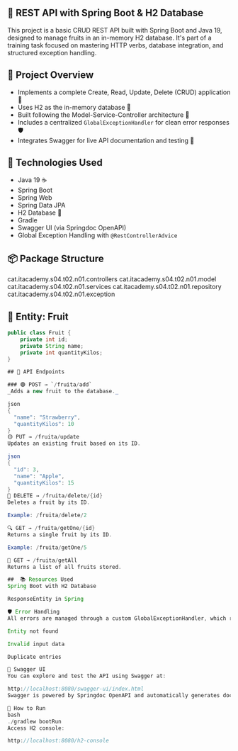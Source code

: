 ## 🍓 REST API with Spring Boot & H2 Database

This project is a basic CRUD REST API built with Spring Boot and Java 19, designed to manage fruits in an in-memory H2 database. It's part of a training task focused on mastering HTTP verbs, database integration, and structured exception handling.

## 🧾 Project Overview

- Implements a complete Create, Read, Update, Delete (CRUD) application 🎯
- Uses H2 as the in-memory database 💾
- Built following the Model-Service-Controller architecture 🧱
- Includes a centralized `GlobalExceptionHandler` for clean error responses 🛡️
- Integrates Swagger for live API documentation and testing 💬

## 🚀 Technologies Used

- Java 19 ☕
- Spring Boot
- Spring Web
- Spring Data JPA
- H2 Database 🧠
- Gradle
- Swagger UI (via Springdoc OpenAPI)
- Global Exception Handling with `@RestControllerAdvice`

## 📦 Package Structure

cat.itacademy.s04.t02.n01.controllers cat.itacademy.s04.t02.n01.model cat.itacademy.s04.t02.n01.services cat.itacademy.s04.t02.n01.repository cat.itacademy.s04.t02.n01.exception


## 🍍 Entity: Fruit

```java
public class Fruit {
    private int id;
    private String name;
    private int quantityKilos;
}

## 🔧 API Endpoints

### 🟢 POST → `/fruita/add`
_Adds a new fruit to the database._

json
{
  "name": "Strawberry",
  "quantityKilos": 10
}
🟡 PUT → /fruita/update
Updates an existing fruit based on its ID.

json
{
  "id": 3,
  "name": "Apple",
  "quantityKilos": 15
}
🔴 DELETE → /fruita/delete/{id}
Deletes a fruit by its ID.

Example: /fruita/delete/2

🔍 GET → /fruita/getOne/{id}
Returns a single fruit by its ID.

Example: /fruita/getOne/5

📄 GET → /fruita/getAll
Returns a list of all fruits stored.

##  📚 Resources Used
Spring Boot with H2 Database

ResponseEntity in Spring

🛡️ Error Handling
All errors are managed through a custom GlobalExceptionHandler, which returns consistent JSON responses for exceptions like:

Entity not found

Invalid input data

Duplicate entries

📖 Swagger UI
You can explore and test the API using Swagger at:

http://localhost:8080/swagger-ui/index.html
Swagger is powered by Springdoc OpenAPI and automatically generates documentation based on your controller methods.

🧪 How to Run
bash
./gradlew bootRun
Access H2 console:

http://localhost:8080/h2-console
